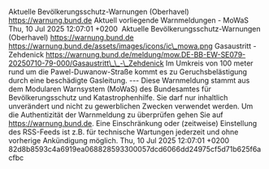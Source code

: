 Aktuelle Bevölkerungsschutz-Warnungen (Oberhavel) https://warnung.bund.de Aktuell vorliegende Warnmeldungen - MoWaS Thu, 10 Jul 2025 12:07:01 +0200 ![]() Aktuelle Bevölkerungsschutz-Warnungen (Oberhavel) https://warnung.bund.de https://warnung.bund.de/assets/images/icons/ic\_mowa.png Gasaustritt - Zehdenick https://warnung.bund.de/meldung/mow.DE-BB-EW-SE079-20250710-79-000/Gasaustritt\_\_-\_Zehdenick Im Umkreis von 100 meter rund um die Pawel-Duwanow-Straße kommt es zu Geruchsbelästigung durch eine beschädigte Gasleitung. ---
Diese Warnmeldung stammt aus dem Modularen Warnsystem (MoWaS) des Bundesamtes für Bevölkerungsschutz und Katastrophenhilfe.
Sie darf nur inhaltlich unverändert und nicht zu gewerblichen Zwecken verwendet werden.
Um die Authentizität der Warnmeldung zu überprüfen gehen Sie auf https://warnung.bund.de.
Eine Einschränkung oder (zeitweise) Einstellung des RSS-Feeds ist z.B. für technische Wartungen jederzeit und ohne vorherige Ankündigung möglich. Thu, 10 Jul 2025 12:07:01 +0200 82d8b8593c4a6919ea068828593300057dcd6066dd24975cf5d71b625f6acfbc
